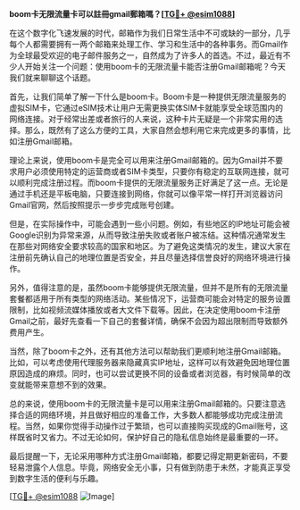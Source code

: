 **boom卡无限流量卡可以註冊gmail郵箱嗎？[[TG💪+ @esim1088](https://t.me/s/esim1088)]**

在这个数字化飞速发展的时代，邮箱作为我们日常生活中不可或缺的一部分，几乎每个人都需要拥有一两个邮箱来处理工作、学习和生活中的各种事务。而Gmail作为全球最受欢迎的电子邮件服务之一，自然成为了许多人的首选。不过，最近有不少人开始关注一个问题：使用boom卡的无限流量卡能否注册Gmail邮箱呢？今天我们就来聊聊这个话题。

首先，让我们简单了解一下什么是boom卡。Boom卡是一种提供无限流量服务的虚拟SIM卡，它通过eSIM技术让用户无需更换实体SIM卡就能享受全球范围内的网络连接。对于经常出差或者旅行的人来说，这种卡片无疑是一个非常实用的选择。那么，既然有了这么方便的工具，大家自然会想利用它来完成更多的事情，比如注册Gmail邮箱。

理论上来说，使用boom卡是完全可以用来注册Gmail邮箱的。因为Gmail并不要求用户必须使用特定的运营商或者SIM卡类型，只要你有稳定的互联网连接，就可以顺利完成注册过程。而boom卡提供的无限流量服务正好满足了这一点。无论是通过手机还是平板电脑，只要连接到网络，你就可以像平常一样打开浏览器访问Gmail官网，然后按照提示一步步完成账号创建。

但是，在实际操作中，可能会遇到一些小问题。例如，有些地区的IP地址可能会被Google识别为异常来源，从而导致注册失败或者账户被冻结。这种情况通常发生在那些对网络安全要求较高的国家和地区。为了避免这类情况的发生，建议大家在注册前先确认自己的地理位置是否安全，并且尽量选择信誉良好的网络环境进行操作。

另外，值得注意的是，虽然boom卡能够提供无限流量，但并不是所有的无限流量套餐都适用于所有类型的网络活动。某些情况下，运营商可能会对特定的服务设置限制，比如视频流媒体播放或者大文件下载等。因此，在决定使用boom卡注册Gmail之前，最好先查看一下自己的套餐详情，确保不会因为超出限制而导致额外费用产生。

当然，除了boom卡之外，还有其他方法可以帮助我们更顺利地注册Gmail邮箱。比如，可以考虑使用代理服务器来隐藏真实IP地址，这样可以有效避免因地理位置原因造成的麻烦。同时，也可以尝试更换不同的设备或者浏览器，有时候简单的改变就能带来意想不到的效果。

总的来说，使用boom卡的无限流量卡是可以用来注册Gmail邮箱的。只要注意选择合适的网络环境，并且做好相应的准备工作，大多数人都能够成功完成注册流程。当然，如果你觉得手动操作过于繁琐，也可以直接购买现成的Gmail账号，这样既省时又省力。不过无论如何，保护好自己的隐私信息始终是最重要的一环。

最后提醒一下，无论采用哪种方式注册Gmail邮箱，都要记得定期更新密码，不要轻易泄露个人信息。毕竟，网络安全无小事，只有做到防患于未然，才能真正享受到数字生活的便利与乐趣。

[[TG💪+ @esim1088](https://t.me/s/esim1088) ![Image](https://i.postimg.cc/4NQfJmqS/Snipaste-2025-05-13-00-14-12.png)]